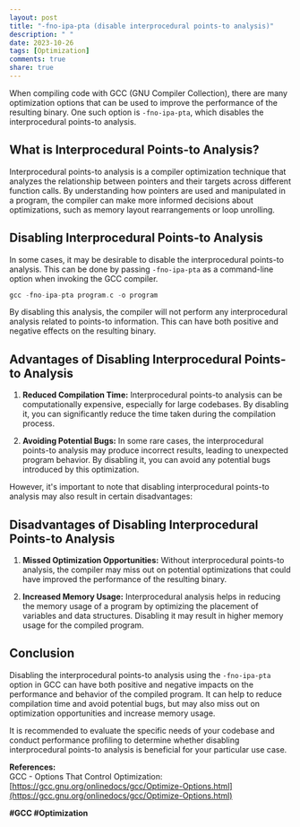 ```yaml
---
layout: post
title: "-fno-ipa-pta (disable interprocedural points-to analysis)"
description: " "
date: 2023-10-26
tags: [Optimization]
comments: true
share: true
---
```


When compiling code with GCC (GNU Compiler Collection), there are many optimization options that can be used to improve the performance of the resulting binary. One such option is `-fno-ipa-pta`, which disables the interprocedural points-to analysis.

## What is Interprocedural Points-to Analysis?

Interprocedural points-to analysis is a compiler optimization technique that analyzes the relationship between pointers and their targets across different function calls. By understanding how pointers are used and manipulated in a program, the compiler can make more informed decisions about optimizations, such as memory layout rearrangements or loop unrolling.

## Disabling Interprocedural Points-to Analysis

In some cases, it may be desirable to disable the interprocedural points-to analysis. This can be done by passing `-fno-ipa-pta` as a command-line option when invoking the GCC compiler.

```c
gcc -fno-ipa-pta program.c -o program
```

By disabling this analysis, the compiler will not perform any interprocedural analysis related to points-to information. This can have both positive and negative effects on the resulting binary.

## Advantages of Disabling Interprocedural Points-to Analysis

1. **Reduced Compilation Time:** Interprocedural points-to analysis can be computationally expensive, especially for large codebases. By disabling it, you can significantly reduce the time taken during the compilation process.

2. **Avoiding Potential Bugs:** In some rare cases, the interprocedural points-to analysis may produce incorrect results, leading to unexpected program behavior. By disabling it, you can avoid any potential bugs introduced by this optimization.

However, it's important to note that disabling interprocedural points-to analysis may also result in certain disadvantages:

## Disadvantages of Disabling Interprocedural Points-to Analysis

1. **Missed Optimization Opportunities:** Without interprocedural points-to analysis, the compiler may miss out on potential optimizations that could have improved the performance of the resulting binary.

2. **Increased Memory Usage:** Interprocedural analysis helps in reducing the memory usage of a program by optimizing the placement of variables and data structures. Disabling it may result in higher memory usage for the compiled program.

## Conclusion

Disabling the interprocedural points-to analysis using the `-fno-ipa-pta` option in GCC can have both positive and negative impacts on the performance and behavior of the compiled program. It can help to reduce compilation time and avoid potential bugs, but may also miss out on optimization opportunities and increase memory usage.

It is recommended to evaluate the specific needs of your codebase and conduct performance profiling to determine whether disabling interprocedural points-to analysis is beneficial for your particular use case.

**References:**\
GCC - Options That Control Optimization: [https://gcc.gnu.org/onlinedocs/gcc/Optimize-Options.html](https://gcc.gnu.org/onlinedocs/gcc/Optimize-Options.html)

**#GCC #Optimization**